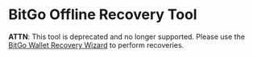 BitGo Offline Recovery Tool
===========================

__ATTN__: This tool is deprecated and no longer supported. Please use the [BitGo Wallet Recovery Wizard](https://github.com/BitGo/wallet-recovery-wizard) to perform recoveries.